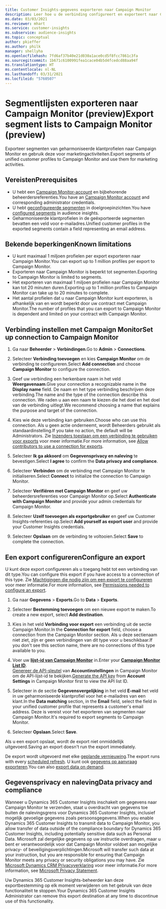 ```yaml
---
title: Customer Insights-gegevens exporteren naar Campaign Monitor
description: Leer hoe u de verbinding configureert en exporteert naar Campaign Monitor.
ms.date: 03/03/2021
ms.reviewer: mhart
ms.service: customer-insights
ms.subservice: audience-insights
ms.topic: conceptual
author: pkieffer
ms.author: philk
manager: shellyha
ms.openlocfilehash: 7fd6af37b40e21d030a1ace0cd5f8fcc7861c3fa
ms.sourcegitcommit: 1b671c6100991fea1cace04b5d4fcedcd88aa94f
ms.translationtype: HT
ms.contentlocale: nl-NL
ms.lasthandoff: 03/31/2021
ms.locfileid: "5760507"
---
```

# <a name="export-segment-lists-to-campaign-monitor-preview"></a><span data-ttu-id="a00dd-103">Segmentlijsten exporteren naar Campaign Monitor (preview)</span><span class="sxs-lookup"><span data-stu-id="a00dd-103">Export segment lists to Campaign Monitor (preview)</span></span>

<span data-ttu-id="a00dd-104">Exporteer segmenten van geharmoniseerde klantprofielen naar Campaign Monitor en gebruik deze voor marketingactiviteiten.</span><span class="sxs-lookup"><span data-stu-id="a00dd-104">Export segments of unified customer profiles to Campaign Monitor and use them for marketing activities.</span></span>

## <a name="prerequisites"></a><span data-ttu-id="a00dd-105">Vereisten</span><span class="sxs-lookup"><span data-stu-id="a00dd-105">Prerequisites</span></span>

-   <span data-ttu-id="a00dd-106">U hebt een [Campaign Monitor-account](https://www.campaignmonitor.com/) en bijbehorende beheerdersreferenties.</span><span class="sxs-lookup"><span data-stu-id="a00dd-106">You have an [Campaign Monitor account](https://www.campaignmonitor.com/) and corresponding administrator credentials.</span></span>
-   <span data-ttu-id="a00dd-107">U hebt [geconfigureerde segmenten](segments.md) in doelgroepinzichten.</span><span class="sxs-lookup"><span data-stu-id="a00dd-107">You have [configured segments](segments.md) in audience insights.</span></span>
-   <span data-ttu-id="a00dd-108">Geharmoniseerde klantprofielen in de geëxporteerde segmenten bevatten een veld voor e-mailadres.</span><span class="sxs-lookup"><span data-stu-id="a00dd-108">Unified customer profiles in the exported segments contain a field representing an email address.</span></span>

## <a name="known-limitations"></a><span data-ttu-id="a00dd-109">Bekende beperkingen</span><span class="sxs-lookup"><span data-stu-id="a00dd-109">Known limitations</span></span>

- <span data-ttu-id="a00dd-110">U kunt maximaal 1 miljoen profielen per export exporteren naar Campaign Monitor.</span><span class="sxs-lookup"><span data-stu-id="a00dd-110">You can export up to 1 million profiles per export to Campaign Monitor.</span></span>
- <span data-ttu-id="a00dd-111">Exporteren naar Campaign Monitor is beperkt tot segmenten.</span><span class="sxs-lookup"><span data-stu-id="a00dd-111">Exporting to Campaign Monitor is limited to segments.</span></span>
- <span data-ttu-id="a00dd-112">Het exporteren van maximaal 1 miljoen profielen naar Campaign Monitor kan tot 20 minuten duren.</span><span class="sxs-lookup"><span data-stu-id="a00dd-112">Exporting up to 1 million profiles to Campaign Monitor can take up to 20 minutes to complete.</span></span> 
- <span data-ttu-id="a00dd-113">Het aantal profielen dat u naar Campaign Monitor kunt exporteren, is afhankelijk van en wordt beperkt door uw contract met Campaign Monitor.</span><span class="sxs-lookup"><span data-stu-id="a00dd-113">The number of profiles that you can export to Campaign Monitor is dependent and limited on your contract with Campaign Monitor.</span></span>

## <a name="set-up-connection-to-campaign-monitor"></a><span data-ttu-id="a00dd-114">Verbinding instellen met Campaign Monitor</span><span class="sxs-lookup"><span data-stu-id="a00dd-114">Set up connection to Campaign Monitor</span></span>

1. <span data-ttu-id="a00dd-115">Ga naar **Beheerder** > **Verbindingen**.</span><span class="sxs-lookup"><span data-stu-id="a00dd-115">Go to **Admin** > **Connections**.</span></span>

1. <span data-ttu-id="a00dd-116">Selecteer **Verbinding toevoegen** en kies **Campaign Monitor** om de verbinding te configureren.</span><span class="sxs-lookup"><span data-stu-id="a00dd-116">Select **Add connection** and choose **Campaign Monitor** to configure the connection.</span></span>

1. <span data-ttu-id="a00dd-117">Geef uw verbinding een herkenbare naam in het veld **Weergavenaam**.</span><span class="sxs-lookup"><span data-stu-id="a00dd-117">Give your connection a recognizable name in the **Display name** field.</span></span> <span data-ttu-id="a00dd-118">De naam en het type verbinding beschrijven deze verbinding.</span><span class="sxs-lookup"><span data-stu-id="a00dd-118">The name and the type of the connection describe this connection.</span></span> <span data-ttu-id="a00dd-119">We raden u aan een naam te kiezen die het doel en het doel van de verbinding uitlegt.</span><span class="sxs-lookup"><span data-stu-id="a00dd-119">We recommend choosing a name that explains the purpose and target of the connection.</span></span>

1. <span data-ttu-id="a00dd-120">Kies wie deze verbinding kan gebruiken.</span><span class="sxs-lookup"><span data-stu-id="a00dd-120">Choose who can use this connection.</span></span> <span data-ttu-id="a00dd-121">Als u geen actie onderneemt, wordt Beheerders gebruikt als standaardinstelling.</span><span class="sxs-lookup"><span data-stu-id="a00dd-121">If you take no action, the default will be Administrators.</span></span> <span data-ttu-id="a00dd-122">Zie [Inzenders toestaan om een verbinding te gebruiken voor exports](connections.md#allow-contributors-to-use-a-connection-for-exports) voor meer informatie.</span><span class="sxs-lookup"><span data-stu-id="a00dd-122">For more information, see [Allow contributors to use a connection for exports](connections.md#allow-contributors-to-use-a-connection-for-exports).</span></span>

1. <span data-ttu-id="a00dd-123">Selecteer **Ik ga akkoord** om **Gegevensprivacy en naleving** te bevestigen.</span><span class="sxs-lookup"><span data-stu-id="a00dd-123">Select **I agree** to confirm the **Data privacy and compliance**.</span></span>

1. <span data-ttu-id="a00dd-124">Selecteer **Verbinden** om de verbinding met Campaign Monitor te initialiseren.</span><span class="sxs-lookup"><span data-stu-id="a00dd-124">Select **Connect** to initialize the connection to Campaign Monitor.</span></span>

1. <span data-ttu-id="a00dd-125">Selecteer **Verifiëren met Campaign Monitor** en geef uw beheerdersreferenties voor Campaign Monitor op.</span><span class="sxs-lookup"><span data-stu-id="a00dd-125">Select **Authenticate with Campaign Monitor** and provide your admin credentials for Campaign Monitor.</span></span>

1. <span data-ttu-id="a00dd-126">Selecteer **Uzelf toevoegen als exportgebruiker** en geef uw Customer Insights-referenties op.</span><span class="sxs-lookup"><span data-stu-id="a00dd-126">Select **Add yourself as export user** and provide your Customer Insights credentials.</span></span>

1. <span data-ttu-id="a00dd-127">Selecteer **Opslaan** om de verbinding te voltooien.</span><span class="sxs-lookup"><span data-stu-id="a00dd-127">Select **Save** to complete the connection.</span></span>

## <a name="configure-an-export"></a><span data-ttu-id="a00dd-128">Een export configureren</span><span class="sxs-lookup"><span data-stu-id="a00dd-128">Configure an export</span></span>

<span data-ttu-id="a00dd-129">U kunt deze export configureren als u toegang hebt tot een verbinding van dit type.</span><span class="sxs-lookup"><span data-stu-id="a00dd-129">You can configure this export if you have access to a connection of this type.</span></span> <span data-ttu-id="a00dd-130">Zie [Machtigingen die nodig zijn om een export te configureren](export-destinations.md#set-up-a-new-export) voor meer informatie.</span><span class="sxs-lookup"><span data-stu-id="a00dd-130">For more information, see [Permissions needed to configure an export](export-destinations.md#set-up-a-new-export).</span></span>

1. <span data-ttu-id="a00dd-131">Ga naar **Gegevens** > **Exports**.</span><span class="sxs-lookup"><span data-stu-id="a00dd-131">Go to **Data** > **Exports**.</span></span>

1. <span data-ttu-id="a00dd-132">Selecteer **Bestemming toevoegen** om een nieuwe export te maken.</span><span class="sxs-lookup"><span data-stu-id="a00dd-132">To create a new export, select **Add destination**.</span></span>

1. <span data-ttu-id="a00dd-133">Kies in het veld **Verbinding voor export** een verbinding uit de sectie Campaign Monitor.</span><span class="sxs-lookup"><span data-stu-id="a00dd-133">In the **Connection for export** field, choose a connection from the Campaign Monitor section.</span></span> <span data-ttu-id="a00dd-134">Als u deze sectienaam niet ziet, zijn er geen verbindingen van dit type voor u beschikbaar.</span><span class="sxs-lookup"><span data-stu-id="a00dd-134">If you don't see this section name, there are no connections of this type available to you.</span></span>

1. <span data-ttu-id="a00dd-135">Voer uw [**lijst-id van Campaign Monitor**](https://www.campaignmonitor.com/api/getting-started/#your-list-id) in.</span><span class="sxs-lookup"><span data-stu-id="a00dd-135">Enter your [**Campaign Monitor List ID**](https://www.campaignmonitor.com/api/getting-started/#your-list-id).</span></span>    
   <span data-ttu-id="a00dd-136">[Genereer de API-sleutel](https://www.campaignmonitor.com/api/getting-started/) van **Accountinstellingen** in Campaign Monitor om de API-lijst-id te bekijken.</span><span class="sxs-lookup"><span data-stu-id="a00dd-136">[Generate the API key](https://www.campaignmonitor.com/api/getting-started/) from **Account Settings** in Campaign Monitor first to view the API list ID.</span></span>  

3. <span data-ttu-id="a00dd-137">Selecteer in de sectie **Gegevensvergelijking** in het veld **E-mail** het veld in uw geharmoniseerde klantprofiel voor het e-mailadres van een klant.</span><span class="sxs-lookup"><span data-stu-id="a00dd-137">In the **Data matching** section, in the **Email** field, select the field in your unified customer profile that represents a customer's email address.</span></span> <span data-ttu-id="a00dd-138">Deze is vereist voor het exporteren van segmenten naar Campaign Monitor.</span><span class="sxs-lookup"><span data-stu-id="a00dd-138">It's required to export segments to Campaign Monitor.</span></span>

1. <span data-ttu-id="a00dd-139">Selecteer **Opslaan**.</span><span class="sxs-lookup"><span data-stu-id="a00dd-139">Select **Save**.</span></span>

<span data-ttu-id="a00dd-140">Als u een export opslaat, wordt de export niet onmiddellijk uitgevoerd.</span><span class="sxs-lookup"><span data-stu-id="a00dd-140">Saving an export doesn't run the export immediately.</span></span>

<span data-ttu-id="a00dd-141">De export wordt uitgevoerd met elke [geplande vernieuwing](system.md#schedule-tab).</span><span class="sxs-lookup"><span data-stu-id="a00dd-141">The export runs with every [scheduled refresh](system.md#schedule-tab).</span></span> <span data-ttu-id="a00dd-142">U kunt ook [gegevens op aanvraag exporteren](export-destinations.md#run-exports-on-demand).</span><span class="sxs-lookup"><span data-stu-id="a00dd-142">You can also [export data on demand](export-destinations.md#run-exports-on-demand).</span></span> 


## <a name="data-privacy-and-compliance"></a><span data-ttu-id="a00dd-143">Gegevensprivacy en naleving</span><span class="sxs-lookup"><span data-stu-id="a00dd-143">Data privacy and compliance</span></span>

<span data-ttu-id="a00dd-144">Wanneer u Dynamics 365 Customer Insights inschakelt om gegevens naar Campaign Monitor te verzenden, staat u overdracht van gegevens toe buiten de nalevingsgrens voor Dynamics 365 Customer Insights, inclusief mogelijk gevoelige gegevens zoals persoonsgegevens.</span><span class="sxs-lookup"><span data-stu-id="a00dd-144">When you enable Dynamics 365 Customer Insights to transmit data to Campaign Monitor, you allow transfer of data outside of the compliance boundary for Dynamics 365 Customer Insights, including potentially sensitive data such as Personal Data.</span></span> <span data-ttu-id="a00dd-145">Microsoft zal dergelijke gegevens op uw instructie overdragen, maar u bent er verantwoordelijk voor dat Campaign Monitor voldoet aan mogelijke privacy- of beveiligingsverplichtingen.</span><span class="sxs-lookup"><span data-stu-id="a00dd-145">Microsoft will transfer such data at your instruction, but you are responsible for ensuring that Campaign Monitor meets any privacy or security obligations you may have.</span></span> <span data-ttu-id="a00dd-146">Zie [Microsoft Dynamics CRM Privacyverklaring](https://go.microsoft.com/fwlink/?linkid=396732) voor meer informatie.</span><span class="sxs-lookup"><span data-stu-id="a00dd-146">For more information, see [Microsoft Privacy Statement](https://go.microsoft.com/fwlink/?linkid=396732).</span></span>

<span data-ttu-id="a00dd-147">Uw Dynamics 365 Customer Insights-beheerder kan deze exportbestemming op elk moment verwijderen om het gebruik van deze functionaliteit te stoppen.</span><span class="sxs-lookup"><span data-stu-id="a00dd-147">Your Dynamics 365 Customer Insights Administrator can remove this export destination at any time to discontinue use of this functionality.</span></span>
